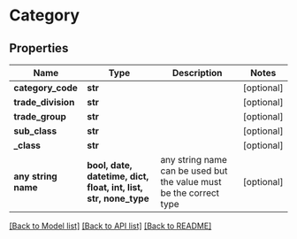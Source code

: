 # Category


## Properties
Name | Type | Description | Notes
------------ | ------------- | ------------- | -------------
**category_code** | **str** |  | [optional] 
**trade_division** | **str** |  | [optional] 
**trade_group** | **str** |  | [optional] 
**sub_class** | **str** |  | [optional] 
**_class** | **str** |  | [optional] 
**any string name** | **bool, date, datetime, dict, float, int, list, str, none_type** | any string name can be used but the value must be the correct type | [optional]

[[Back to Model list]](../README.md#documentation-for-models) [[Back to API list]](../README.md#documentation-for-api-endpoints) [[Back to README]](../README.md)


